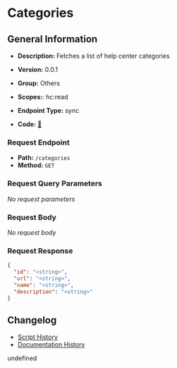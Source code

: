 # Categories

## General Information
- **Description:** Fetches a list of help center categories

- **Version:** 0.0.1
- **Group:** Others
- **Scopes:**: hc:read
- **Endpoint Type:** sync
- **Code:** [🔗](https://github.com/NangoHQ/integration-templates/tree/main/integrations/zendesk/syncs/categories.ts)

### Request Endpoint

- **Path:** `/categories`
- **Method:** `GET`

### Request Query Parameters

_No request parameters_

### Request Body

_No request body_

### Request Response

```json
{
  "id": "<string>",
  "url": "<string>",
  "name": "<string>",
  "description": "<string>"
}
```

## Changelog


- [Script History](https://github.com/NangoHQ/integration-templates/commits/main/integrations/zendesk/syncs/categories.ts)
- [Documentation History](https://github.com/NangoHQ/integration-templates/commits/main/integrations/zendesk/syncs/categories.md)

<!-- END  GENERATED CONTENT -->

undefined